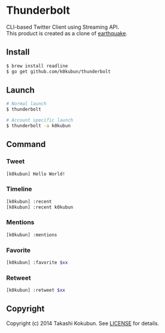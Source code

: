 # Thunderbolt

CLI-based Twitter Client using Streaming API.  
This product is created as a clone of [earthquake](https://github.com/jugyo/earthquake).

## Install
```bash
$ brew install readline
$ go get github.com/k0kubun/thunderbolt
```

## Launch
```bash
# Normal launch
$ thunderbolt

# Account specific launch
$ thunderbolt -a k0kubun
```

## Command
### Tweet
```bash
[k0kubun] Hello World!
```

### Timeline
```bash
[k0kubun] :recent
[k0kubun] :recent k0kubun
```

### Mentions
```bash
[k0kubun] :mentions
```

### Favorite
```bash
[k0kubun] :favorite $xx
```

### Retweet
```bash
[k0kubun] :retweet $xx
```

## Copyright

Copyright (c) 2014 Takashi Kokubun. See [LICENSE](https://github.com/k0kubun/thunderbolt/blob/master/LICENSE) for details.
